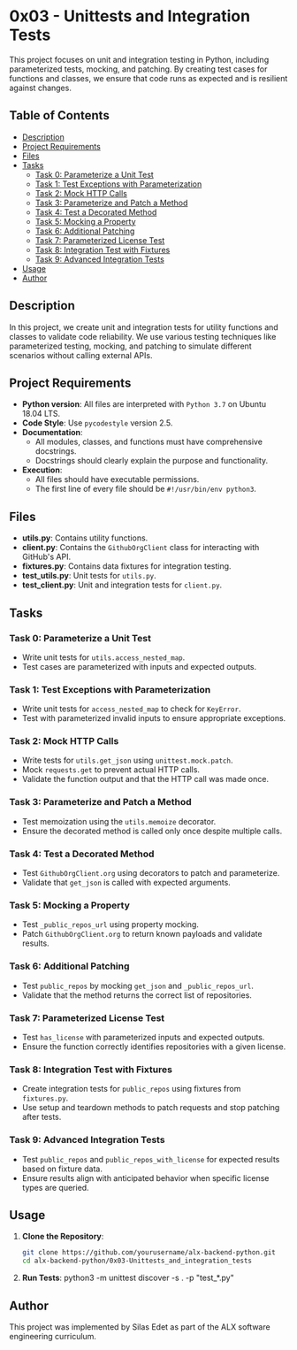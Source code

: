 # 0x03 - Unittests and Integration Tests

This project focuses on unit and integration testing in Python, including parameterized tests, mocking, and patching. By creating test cases for functions and classes, we ensure that code runs as expected and is resilient against changes.

## Table of Contents
- [Description](#description)
- [Project Requirements](#project-requirements)
- [Files](#files)
- [Tasks](#tasks)
  - [Task 0: Parameterize a Unit Test](#task-0-parameterize-a-unit-test)
  - [Task 1: Test Exceptions with Parameterization](#task-1-test-exceptions-with-parameterization)
  - [Task 2: Mock HTTP Calls](#task-2-mock-http-calls)
  - [Task 3: Parameterize and Patch a Method](#task-3-parameterize-and-patch-a-method)
  - [Task 4: Test a Decorated Method](#task-4-test-a-decorated-method)
  - [Task 5: Mocking a Property](#task-5-mocking-a-property)
  - [Task 6: Additional Patching](#task-6-additional-patching)
  - [Task 7: Parameterized License Test](#task-7-parameterized-license-test)
  - [Task 8: Integration Test with Fixtures](#task-8-integration-test-with-fixtures)
  - [Task 9: Advanced Integration Tests](#task-9-advanced-integration-tests)
- [Usage](#usage)
- [Author](#author)

## Description

In this project, we create unit and integration tests for utility functions and classes to validate code reliability. We use various testing techniques like parameterized testing, mocking, and patching to simulate different scenarios without calling external APIs.

## Project Requirements

- **Python version**: All files are interpreted with `Python 3.7` on Ubuntu 18.04 LTS.
- **Code Style**: Use `pycodestyle` version 2.5.
- **Documentation**:
  - All modules, classes, and functions must have comprehensive docstrings.
  - Docstrings should clearly explain the purpose and functionality.
- **Execution**:
  - All files should have executable permissions.
  - The first line of every file should be `#!/usr/bin/env python3`.

## Files

- **utils.py**: Contains utility functions.
- **client.py**: Contains the `GithubOrgClient` class for interacting with GitHub's API.
- **fixtures.py**: Contains data fixtures for integration testing.
- **test_utils.py**: Unit tests for `utils.py`.
- **test_client.py**: Unit and integration tests for `client.py`.

## Tasks

### Task 0: Parameterize a Unit Test
- Write unit tests for `utils.access_nested_map`.
- Test cases are parameterized with inputs and expected outputs.

### Task 1: Test Exceptions with Parameterization
- Write unit tests for `access_nested_map` to check for `KeyError`.
- Test with parameterized invalid inputs to ensure appropriate exceptions.

### Task 2: Mock HTTP Calls
- Write tests for `utils.get_json` using `unittest.mock.patch`.
- Mock `requests.get` to prevent actual HTTP calls.
- Validate the function output and that the HTTP call was made once.

### Task 3: Parameterize and Patch a Method
- Test memoization using the `utils.memoize` decorator.
- Ensure the decorated method is called only once despite multiple calls.

### Task 4: Test a Decorated Method
- Test `GithubOrgClient.org` using decorators to patch and parameterize.
- Validate that `get_json` is called with expected arguments.

### Task 5: Mocking a Property
- Test `_public_repos_url` using property mocking.
- Patch `GithubOrgClient.org` to return known payloads and validate results.

### Task 6: Additional Patching
- Test `public_repos` by mocking `get_json` and `_public_repos_url`.
- Validate that the method returns the correct list of repositories.

### Task 7: Parameterized License Test
- Test `has_license` with parameterized inputs and expected outputs.
- Ensure the function correctly identifies repositories with a given license.

### Task 8: Integration Test with Fixtures
- Create integration tests for `public_repos` using fixtures from `fixtures.py`.
- Use setup and teardown methods to patch requests and stop patching after tests.

### Task 9: Advanced Integration Tests
- Test `public_repos` and `public_repos_with_license` for expected results based on fixture data.
- Ensure results align with anticipated behavior when specific license types are queried.

## Usage

1. **Clone the Repository**:
   ```bash
   git clone https://github.com/yourusername/alx-backend-python.git
   cd alx-backend-python/0x03-Unittests_and_integration_tests
2. **Run Tests**:
python3 -m unittest discover -s . -p "test_*.py"

## Author
This project was implemented by Silas Edet as part of the ALX software engineering curriculum.
